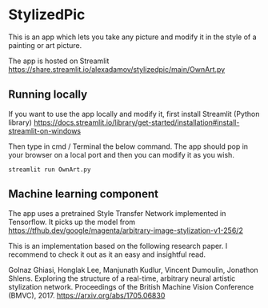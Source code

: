 # StylizedPic

This is an app which lets you take any picture and modify it in the style of a painting or art picture. 

The app is hosted on Streamlit https://share.streamlit.io/alexadamov/stylizedpic/main/OwnArt.py

## Running locally
If you want to use the app locally and modify it, first install Streamlit (Python library)
https://docs.streamlit.io/library/get-started/installation#install-streamlit-on-windows 

Then type in cmd / Terminal the below command. The app should pop in your browser on a local port and then you can modify it as you wish. 

```
streamlit run OwnArt.py
```

## Machine learning component

The app uses a pretrained Style Transfer Network implemented in Tensorflow. It picks up the model from https://tfhub.dev/google/magenta/arbitrary-image-stylization-v1-256/2

This is an implementation based on the following research paper. I recommend to check it out as it an easy and insightful read. 

Golnaz Ghiasi, Honglak Lee, Manjunath Kudlur, Vincent Dumoulin, Jonathon Shlens. Exploring the structure of a real-time, arbitrary neural artistic stylization network. Proceedings of the British Machine Vision Conference (BMVC), 2017. https://arxiv.org/abs/1705.06830
